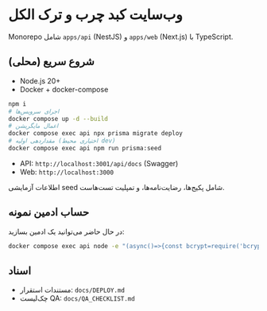 # وب‌سایت کبد چرب و ترک الکل

Monorepo شامل `apps/api` (NestJS) و `apps/web` (Next.js) با TypeScript.

## شروع سریع (محلی)

- Node.js 20+
- Docker + docker-compose

```bash
npm i
# اجرای سرویس‌ها
docker compose up -d --build
# اعمال مایگریشن
docker compose exec api npx prisma migrate deploy
# مقداردهی اولیه (اختیاری محیط dev)
docker compose exec api npm run prisma:seed
```

- API: `http://localhost:3001/api/docs` (Swagger)
- Web: `http://localhost:3000`

اطلاعات آزمایشی seed شامل پکیج‌ها، رضایت‌نامه‌ها، و تمپلیت تست‌هاست.

## حساب ادمین نمونه

در حال حاضر می‌توانید یک ادمین بسازید:

```bash
docker compose exec api node -e "(async()=>{const bcrypt=require('bcrypt');const {PrismaClient}=require('@prisma/client');const p=new PrismaClient();const pw=await bcrypt.hash('Admin@123',10);await p.user.upsert({where:{email:'admin@example.com'},update:{role:'admin'},create:{name:'ادمین',family:'سیستم',phone:'09999999999',email:'admin@example.com',passwordHash:pw,role:'admin'}});console.log('admin: admin@example.com / Admin@123');process.exit(0)})()"
```

## اسناد
- مستندات استقرار: `docs/DEPLOY.md`
- چک‌لیست QA: `docs/QA_CHECKLIST.md`
